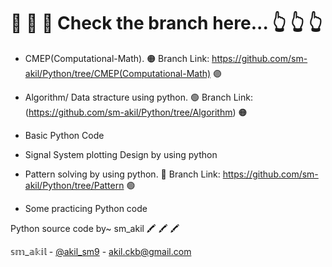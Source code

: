 # :closed_book: :closed_book: :closed_book: Check the branch here... :point_up_2: :point_up_2: :point_up_2:

* CMEP(Computational-Math). :orange_circle: Branch Link:  https://github.com/sm-akil/Python/tree/CMEP(Computational-Math) :purple_circle:

* Algorithm/ Data stracture using python. :green_circle: Branch Link:  (https://github.com/sm-akil/Python/tree/Algorithm) :orange_circle:

* Basic Python Code

* Signal System plotting Design by using python

* Pattern solving by using python. :red_circle: Branch Link:  https://github.com/sm-akil/Python/tree/Pattern :green_circle: 

* Some practicing Python code


Python source code by~ sm_akil :crayon: :crayon: :crayon: 

𝕤𝕞_𝕒𝕜𝕚𝕝 - [@akil_sm9](https://twitter.com/akil_sm9) - akil.ckb@gmail.com


